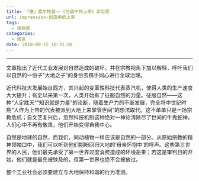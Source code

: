 ```yaml
---
title: 「德」莫尔特曼——《创造中的上帝》读后感
url: impression-创造中的上帝
tags:
  - 读后感
categories:
  - 阅读
date: 2018-09-15 10:31:00
---
```


* * *

文章指出了近代工业发展对自然造成的破坏，并在宗教视角下加以解释，呼吁我们以自然的一份子“大地之子”的身份去携手同心进行全球治理。<!-- more -->

近代科技大发展始自西方，其兴起的变革性科技代表蒸汽机，使得人类的生产速度大大提升；有史以来第一次，人类开始有了征服自然的力量。征服自然——这种“人定胜天”“知识就是力量”的论断，随着生产力的不断发展，完全将中世纪时期“人作为上帝的代表被派到大地上来掌管世间”的想法取代。这不单单只是一场宗教危机；自文艺复兴后，忽然科技机制这种绝对一神论清除尽了世间的牛鬼蛇神，人们心中不再有敬畏，他们开始变得自我中心。

自然是地球的自然，而我们，同动植物一样应该是自然的一部分。从原始宗教的精神领袖口中，我们可以听到他们期盼回归大地的‘母亲怀抱中’的呼声。这些第三世界的人民，他们最先承受了第一世界过度消费造成的环境恶果；若这是审判日的开始，他们就是最先被殃及的，但第一世界也绝不会被放过。

整个工业社会必须要建立与大地保持和谐的行为准测。

